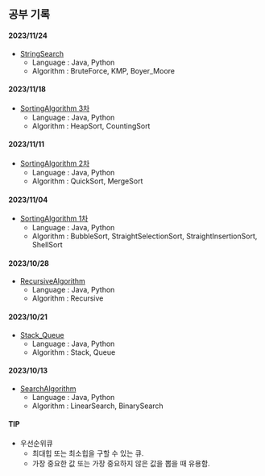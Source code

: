 ## 공부 기록
#### 2023/11/24
- [StringSearch](StringSearch/)
  - Language : Java, Python
  - Algorithm : BruteForce, KMP, Boyer_Moore

#### 2023/11/18
- [SortingAlgorithm 3차](SortingAlgorithm3/)
  - Language : Java, Python
  - Algorithm : HeapSort, CountingSort

#### 2023/11/11
- [SortingAlgorithm 2차](SortingAlgorithm2/)
  - Language : Java, Python
  - Algorithm : QuickSort, MergeSort

#### 2023/11/04
- [SortingAlgorithm 1차](SortingAlgorithm/)
  - Language : Java, Python
  - Algorithm : BubbleSort, StraightSelectionSort, StraightInsertionSort, ShellSort

#### 2023/10/28
- [RecursiveAlgorithm](RecursiveAlgorithm/)
  - Language : Java, Python
  - Algorithm : Recursive

#### 2023/10/21
- [Stack_Queue](Stack_Queue/)
  - Language : Java, Python
  - Algorithm : Stack, Queue

#### 2023/10/13
- [SearchAlgorithm](SearchAlgorithm/)
  - Language : Java, Python
  - Algorithm : LinearSearch, BinarySearch 



#### TIP
- 우선순위큐
  - 최대힙 또는 최소힙을 구할 수 있는 큐.
  - 가장 중요한 값 또는 가장 중요하지 않은 값을 뽑을 때 유용함.

